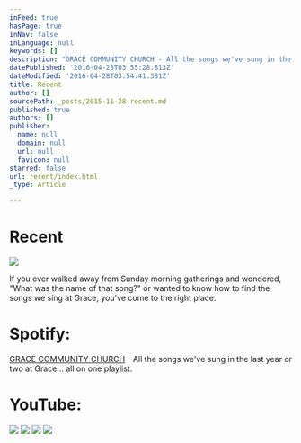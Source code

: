 ```yaml
---
inFeed: true
hasPage: true
inNav: false
inLanguage: null
keywords: []
description: "GRACE COMMUNITY CHURCH - All the songs we've sung in the last year or two at Grace... all on one playlist."
datePublished: '2016-04-28T03:55:28.813Z'
dateModified: '2016-04-28T03:54:41.381Z'
title: Recent
author: []
sourcePath: _posts/2015-11-28-recent.md
published: true
authors: []
publisher:
  name: null
  domain: null
  url: null
  favicon: null
starred: false
url: recent/index.html
_type: Article

---
```

# Recent
![](https://the-grid-user-content.s3-us-west-2.amazonaws.com/838a95e2-3d4a-4d56-9b7c-e9d5eb97dd4f.jpg)

If you ever walked away from Sunday morning gatherings and wondered, "What was the name of that song?" or wanted to know how to find the songs we sing at Grace, you've come to the right place. 

# Spotify:

[GRACE COMMUNITY CHURCH][0] - All the songs we've sung in the last year or two at Grace... all on one playlist.

# YouTube:
![](https://the-grid-user-content.s3-us-west-2.amazonaws.com/f4615e21-257b-4149-93ac-1d07256279a4.jpg)
![](https://the-grid-user-content.s3-us-west-2.amazonaws.com/43f2d2cc-edc7-4941-a834-e1d938e9659c.jpg)
![](https://the-grid-user-content.s3-us-west-2.amazonaws.com/fa888e43-520e-4fa4-af84-16d7cac7711d.jpg)
![](https://the-grid-user-content.s3-us-west-2.amazonaws.com/68133f22-062c-4eb8-8317-1320ac6b9204.png)


[0]: https://player.spotify.com/user/122075560/playlist/2zpucVfpazdvejoXFdEmfk